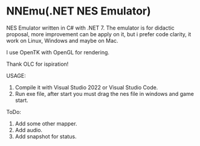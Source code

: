 # NNEmu(.NET NES Emulator)
NES Emulator written in C# with .NET 7.
The emulator is for didactic proposal, more improvement can be apply on it, but i prefer code clarity, it work on Linux, Windows and maybe on Mac.


I use OpenTK with OpenGL for rendering.


Thank OLC for ispiration!


USAGE:
1. Compile it with Visual Studio 2022 or Visual Studio Code.
2. Run exe file, after start you must drag the nes file in windows and game start.


ToDo:
1. Add some other mapper.
2. Add audio.
3. Add snapshot for status.
